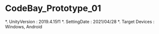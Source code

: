 # CodeBay_Prototype_01
*. UnityVersion   : 2019.4.15f1
*. SettingDate    : 2021/04/28
*. Target Devices : Windows, Android
